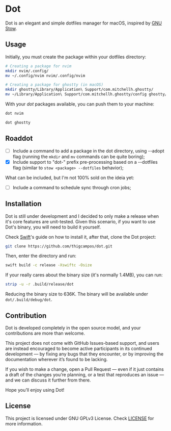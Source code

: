 # Dot
Dot is an elegant and simple dotfiles manager for macOS, inspired by [GNU Stow](https://www.gnu.org/software/stow/).

## Usage
Initially, you must create the package within your dotfiles directory:

```sh
# Creating a package for nvim
mkdir nvim/.config/
mv ~/.config/nvim nvim/.config/nvim
```

```sh
# Creating a package for ghostty (in macOS)
mkdir ghostty/Library/Application\ Support/com.mitchellh.ghostty/
mv ~/Library/Application\ Support/com.mitchellh.ghostty/config ghostty/Library/Application\ Support/com.mitchellh.ghostty/config
```

With your *dot* packages available, you can push them to your machine:

```sh
dot nvim
```

```sh
dot ghostty
```

## Roaddot
- [ ] Include a command to add a package in the dot directory, using --adopt flag (running the `mkdir` and `mv` commands can be quite boring);
- [X] Include support to "dot-" prefix pre-processing based on a --dotfiles flag (similar to `stow <package> --dotfiles` behavior);

What can be included, but I'm not 100% sold on the ideia yet:  
- [ ] Include a command to schedule sync through cron jobs;

## Installation
Dot is still under development and I decided to only make a release when it's core features are unit-tested.
Given this scenario, if you want to use Dot's binary, you will need to build it yourself.

Check [Swift](https://www.swift.org/install/macos/)'s guide on how to install it, after that, clone the Dot project:

```sh
git clone https://github.com/thigcampos/dot.git

```

Then, enter the directory and run:

```sh
swift build -c release -Xswiftc -Osize
```

If your really cares about the binary size (it's normally 1.4MB), you can run:

```sh
strip -u -r .build/release/dot
```
Reducing the binary size to 636K. 
The binary will be available under `dot/.build/debug/dot`.

## Contribution
Dot is developed completely in the open source model, and your contributions are more than welcome.

This project does not come with GitHub Issues-based support, and users are instead encouraged to become active participants in its continued development — by fixing any bugs that they encounter, or by improving the documentation wherever it’s found to be lacking.

If you wish to make a change, open a Pull Request — even if it just contains a draft of the changes you’re planning, or a test that reproduces an issue — and we can discuss it further from there.

Hope you’ll enjoy using Dot!

## License
This project is licensed under GNU GPLv3 License. Check [LICENSE](LICENSE) for more information.
